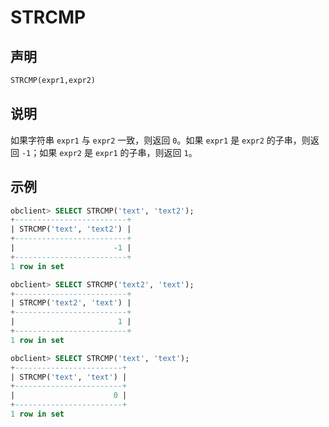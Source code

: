 # STRCMP

## 声明

```sql
STRCMP(expr1,expr2)
```

## 说明

如果字符串 `expr1` 与 `expr2` 一致，则返回 `0`。如果 `expr1` 是 `expr2` 的子串，则返回 `-1`；如果 `expr2` 是 `expr1` 的子串，则返回 `1`。

## 示例

```sql
obclient> SELECT STRCMP('text', 'text2');
+-------------------------+
| STRCMP('text', 'text2') |
+-------------------------+
|                      -1 |
+-------------------------+
1 row in set

obclient> SELECT STRCMP('text2', 'text');
+-------------------------+
| STRCMP('text2', 'text') |
+-------------------------+
|                       1 |
+-------------------------+
1 row in set

obclient> SELECT STRCMP('text', 'text');
+------------------------+
| STRCMP('text', 'text') |
+------------------------+
|                      0 |
+------------------------+
1 row in set
```
